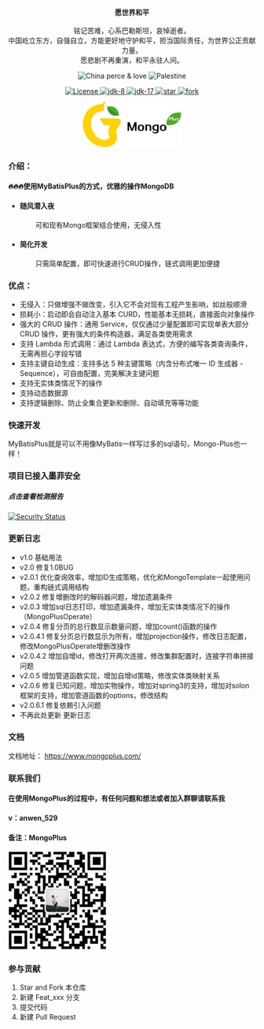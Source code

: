 <p >
    <p align="center" >
        <strong>愿世界和平</strong> <br /><br />
        铭记苦难，心系巴勒斯坦，哀悼逝者。<br />
        中国屹立东方，自强自立，方能更好地守护和平，担当国际责任，为世界公正贡献力量。<br />
        愿悲剧不再重演，和平永驻人间。
    </p>
    <div align="center">
        <img src="https://gitee.com/aizuda/easy-manager-tool/raw/master/img/national/img.png" alt="China" width="75" style="align-content: center" /> perce & love
        <img src="https://gitee.com/aizuda/easy-manager-tool/raw/master/img/national/img_1.png" alt="Palestine" width="99" style="align-content: center" />
    </div>
</p>
<p align="center">
  <a href="https://gitee.com/anwena/mongo-plus/blob/master/LICENSE">
    <img src="https://img.shields.io/hexpm/l/plug.svg" alt="License">
  </a>
<a href="https://www.oracle.com/java/technologies/javase/javase-jdk8-downloads.html">
	<img src="https://img.shields.io/badge/JDK-8-green.svg" alt="jdk-8" />
</a>
<a target="_blank" href="https://www.oracle.com/java/technologies/javase/jdk17-archive-downloads.html">
	<img src="https://img.shields.io/badge/JDK-17-green.svg" alt="jdk-17" />
</a>
<a href='https://gitee.com/aizuda/mongo-plus/stargazers'>
  <img src='https://gitee.com/aizuda/mongo-plus/badge/star.svg?theme=gvp' alt='star'/>
</a>
<a href='https://gitee.com/aizuda/mongo-plus/members'>
  <img src='https://gitee.com/aizuda/mongo-plus/badge/fork.svg?theme=gvp' alt='fork'/>
</a>
</p>
<p style="text-align: center;">
<img style="width: 200px;display: inline-block;" src="logo.png" alt="MongoPlusLogo">
</p>

### 介绍：

#### 🔥🔥🔥使用MyBatisPlus的方式，优雅的操作MongoDB

* #### 随风潜入夜
  &nbsp;&nbsp;&nbsp;&nbsp;&nbsp;&nbsp;&nbsp;&nbsp;可和现有Mongo框架结合使用，无侵入性
* #### 简化开发
  &nbsp;&nbsp;&nbsp;&nbsp;&nbsp;&nbsp;&nbsp;&nbsp;只需简单配置，即可快速进行CRUD操作，链式调用更加便捷

### 优点：

* 无侵入：只做增强不做改变，引入它不会对现有工程产生影响，如丝般顺滑
* 损耗小：启动即会自动注入基本 CURD，性能基本无损耗，直接面向对象操作
* 强大的 CRUD 操作：通用 Service，仅仅通过少量配置即可实现单表大部分 CRUD 操作，更有强大的条件构造器，满足各类使用需求
* 支持 Lambda 形式调用：通过 Lambda 表达式，方便的编写各类查询条件，无需再担心字段写错
* 支持主键自动生成：支持多达 5 种主键策略（内含分布式唯一 ID 生成器 - Sequence），可自由配置，完美解决主键问题
* 支持无实体类情况下的操作
* 支持动态数据源
* 支持逻辑删除、防止全集合更新和删除、自动填充等等功能

### 快速开发

MyBatisPlus就是可以不用像MyBatis一样写过多的sql语句，Mongo-Plus也一样！

### 项目已接入墨菲安全
##### 点击查看检测报告
[![Security Status](https://www.murphysec.com/platform3/v31/badge/1775074551634931712.svg)](https://www.murphysec.com/console/report/1775074551597182976/1775074551634931712)

###   更新日志
* v1.0      基础用法</br>
* v2.0      修复1.0BUG</br>
* v2.0.1    优化查询效率，增加ID生成策略，优化和MongoTemplate一起使用问题，重构链式调用结构</br>
* v2.0.2    修复增删改时的解码器问题，增加遗漏条件</br>
* v2.0.3    增加sql日志打印，增加遗漏条件，增加无实体类情况下的操作（MongoPlusOperate）</br>
* v2.0.4    修复分页的总行数显示数量问题，增加count()函数的操作</br>
* v2.0.4.1  修复分页总行数显示为所有，增加projection操作，修改日志配置，修改MongoPlusOperate增删改操作
* v2.0.4.2  增加自增id，修改打开两次连接，修改集群配置时，连接字符串拼接问题
* v2.0.5    增加管道函数实现，增加自增id策略，修改实体类映射关系
* v2.0.6    修复已知问题，增加实物操作，增加对spring3的支持，增加对solon框架的支持，增加管道函数的options，修改结构
* v2.0.6.1  修复依赖引入问题
* 不再此处更新 更新日志
### 文档
文档地址： https://www.mongoplus.com/

### 联系我们
#### 在使用MongoPlus的过程中，有任何问题和想法或者加入群聊请联系我
#### v：anwen_529
#### 备注：MongoPlus
<img src="wx.png" alt="微信">

###  参与贡献

1.  Star and Fork 本仓库
2.  新建 Feat_xxx 分支
3.  提交代码
4.  新建 Pull Request
